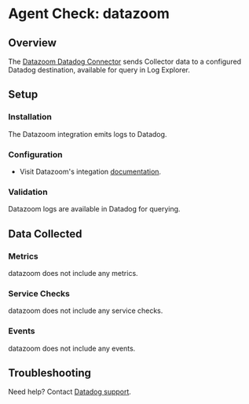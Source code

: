# Agent Check: datazoom

## Overview

The [Datazoom Datadog Connector][1] sends Collector data to a configured Datadog destination, available for query in Log Explorer.

## Setup

### Installation

The Datazoom integration emits logs to Datadog.

### Configuration

- Visit Datazoom's integation [documentation][1].

### Validation

Datazoom logs are available in Datadog for querying.

## Data Collected

### Metrics

datazoom does not include any metrics.

### Service Checks

datazoom does not include any service checks.

### Events

datazoom does not include any events.

## Troubleshooting

Need help? Contact [Datadog support][2].

[1]: https://help.datazoom.io/hc/en-us/articles/360042494512-Datadog
[2]: https://docs.datadoghq.com/help/

